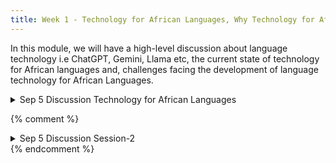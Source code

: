 ```yaml
---
title: Week 1 - Technology for African Languages, Why Technology for African Languages, Current state of Technology for African Languages 
---
```


In this module, we will have a high-level discussion about language technology i.e ChatGPT, Gemini, Llama etc, the current state of technology for African languages and, challenges facing the development of language technology for African Languages.

<details>
  <summary class="session-summary">
    <span class="date-label">Sep 5</span>
    <span class="label label-blue">Discussion</span>
    <span class="session-title">Technology for African Languages</span>
  </summary>
    <div markdown="1">

- [Slides coming soon]
- Pre-Class Reflection:
- Take a Look at the [Ethnologue page](https://www.ethnologue.com/), See if you can answer the following questions;
    - How many languages are spoken in the world today? How many of the spoken languages are from Africa? What countries have the most languages? What continents have the most indigenous languages?
- Read through this [blog](https://www.marekrei.com/blog/geographic-diversity-of-nlp-conferences/), see if you can understand the status of Natural Language Processing Research for African languages.
- Read through the [Masakhane](https://www.masakhane.io/), and the [AfricaNLP](https://sites.google.com/view/africanlp2024/home?authuser=0) pages,  make a reflection about Masakhane, AfricaNLP and the efforts being made to create technology for African languages.
- About technology and technology for African languages, a reflection about [Generative AI](https://ig.ft.com/generative-ai/).

</div>
</details>

{% comment %}

<details>
  <summary class="session-summary">
    <span class="date-label">Sep 5</span>
    <span class="label label-blue">Discussion</span>
    <span class="session-title">Session-2</span>
  </summary>
  <div markdown="1">

- [Slides coming soon]
- Pre-Class Reflection:
- Take a Look at the [Ethnologue page](https://www.ethnologue.com/), See if you can answer the following questions;
    - How many languages are spoken in the world today? How many of the spoken languages are from Africa? What countries have the most languages? What continents have the most indigenous languages?
- Read through this [blog](https://www.marekrei.com/blog/geographic-diversity-of-nlp-conferences/), see if you can understand the status of Natural Language Processing Research for African languages.

- Read through the following papers, summerise in one page your key takeaway from the paper. You don't have to understand everything.
  - [Ife Adebara, Muhammad Abdul-Mageed. “Towards Afrocentric NLP for African Languages:Where We Are and Where We Can Go.”](https://aclanthology.org/2022.acl-long.265.pdf) In Proceedings of the 60th Annual Meeting of the Association for Computational Linguistics (ACL 2022) Volume 1: Long Papers, pages 3814 - 3841.
  - [Atnafu Lambebo Tonja, Tadesse Destaw Belay, Israel Abebe Azime, et. al.,"Natural Language Processing in Ethiopian Languages: Current State, Challenges, and Opportunities"](https://aclanthology.org/2023.rail-1.14.pdf) In Proceedings of the Fourth workshop on Resources for African Indigenous Languages (RAIL 2023), pages 126–139.
  - [Chesire Emmanue, Kipkebut Andrew. "Current State, Challenges and Opportunities for Natural Language Processing Research and Development in Africa: A Systemic Review"](https://openreview.net/pdf?id=9CsL0PvDDV) In AfricaNLP workshop at the International Conference on Learning Representation (ICLR 2024).


<!-- **Post your reflection in the** <a href="https://introtodh--spring2024.slack.com/archives/C06F1KS1ULT" style="color: #ee6374;">**#reflections** </a>**channel on Slack** <a style="color: #ee6374;">**before 9:00AM on the day of our class.**</a> -->


</div>
</details>
{% endcomment %}